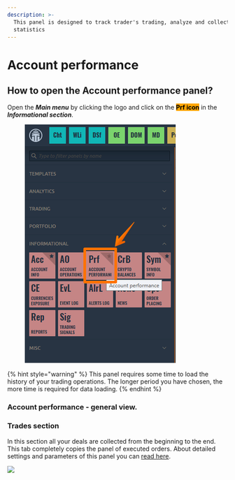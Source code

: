 ```yaml
---
description: >-
  This panel is designed to track trader's trading, analyze and collect
  statistics
---
```


# Account performance

## How to open the Account performance panel?

Open the _**Main menu**_ by clicking the logo and click on the <mark style="background-color:orange;">**Prf icon**</mark> in the _**Informational section**_.

<figure><img src="../.gitbook/assets/image (2) (1) (4).png" alt=""><figcaption></figcaption></figure>

{% hint style="warning" %}
This panel requires some time to load the history of your trading operations. The longer period you have chosen, the more time is required for data loading.
{% endhint %}

### Account performance - general view.







### Trades section

In this section all your deals are collected from the beginning to the end.  This tab completely copies the panel of executed orders. About detailed settings and parameters of this panel you can [read here](../portfolio-panels/orders-history.md).

![](<../.gitbook/assets/image (278).png>)
